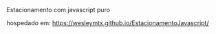 Estacionamento com javascript puro

hospedado em: https://wesleymtx.github.io/EstacionamentoJavascript/
